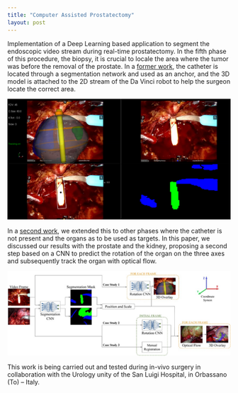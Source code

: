 ```yaml
---
title: "Computer Assisted Prostatectomy"
layout: post
---
```


Implementation of a Deep Learning based application to segment the endoscopic video stream during real-time prostatectomy. In the fifth phase of this procedure, the biopsy, it is crucial to locale the area where the tumor was before the removal of the prostate. In a [former work](https://link.springer.com/article/10.1007/s11548-021-02432-y), the catheter is located through a segmentation network and used as an anchor, and the 3D model is attached to the 2D stream of the Da Vinci robot to help the surgeon locate the correct area. 

![Catheter Segmentation](../assets/prostate1.png)

In a [second work](https://onlinelibrary.wiley.com/doi/10.1002/rcs.2387), we extended this to other phases where the catheter is not present and the organs as to be used as targets. In this paper, we discussed our results with the prostate and the kidney, proposing a second step based on a CNN to predict the rotation of the organ on the three axes and subsequently track the organ with optical flow. 

![Pipeline](../assets/prostate2.jpeg)


This work is being carried out and tested during in-vivo surgery in collaboration with the Urology unity of the San Luigi Hospital, in Orbassano (To) – Italy.

